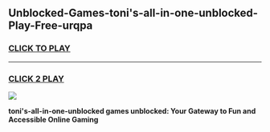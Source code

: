 
## Unblocked-Games-toni's-all-in-one-unblocked-Play-Free-urqpa
<h3>
<a href="https://premium76.site?title=toni's-all-in-one-unblocked&ref=18A1">CLICK TO PLAY</a></h3>
<hr>

<h3>
<a href="https://premium76.site?title=toni's-all-in-one-unblocked&ref=18A1">CLICK 2 PLAY</a>
  
</h3>

<a href="https://premium76.site?title=toni's-all-in-one-unblocked&ref=18A1"><img src="https://clearcache.store/games.png"></a>


**toni's-all-in-one-unblocked games unblocked: Your Gateway to Fun and Accessible Online Gaming**
